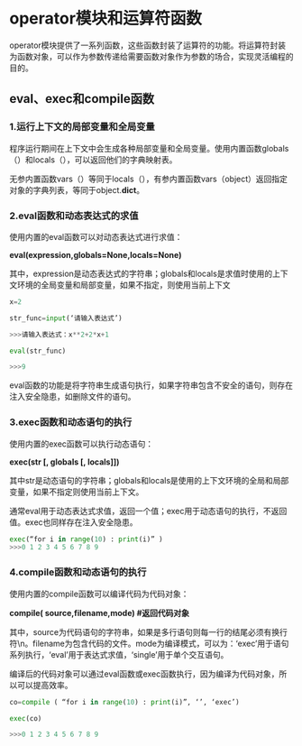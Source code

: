 # operator模块和运算符函数

operator模块提供了一系列函数，这些函数封装了运算符的功能。将运算符封装为函数对象，可以作为参数传递给需要函数对象作为参数的场合，实现灵活编程的目的。

## eval、exec和compile函数



### 1.运行上下文的局部变量和全局变量

程序运行期间在上下文中会生成各种局部变量和全局变量。使用内置函数globals（）和locals（），可以返回他们的字典映射表。

无参内置函数vars（）等同于locals（），有参内置函数vars（object）返回指定对象的字典列表，等同于object.__dict__。



### 2.eval函数和动态表达式的求值

使用内置的eval函数可以对动态表达式进行求值：

**eval(expression,globals=None,locals=None)**

其中，expression是动态表达式的字符串；globals和locals是求值时使用的上下文环境的全局变量和局部变量，如果不指定，则使用当前上下文

```python
x=2

str_func=input(‘请输入表达式’)

>>>请输入表达式：x**2+2*x+1

eval(str_func)	

>>>9
```

eval函数的功能是将字符串生成语句执行，如果字符串包含不安全的语句，则存在注入安全隐患，如删除文件的语句。



### 3.exec函数和动态语句的执行

使用内置的exec函数可以执行动态语句：

**exec(str  [, globals  [, locals]])**

其中str是动态语句的字符串；globals和locals是使用的上下文环境的全局和局部变量，如果不指定则使用当前上下文。

通常eval用于动态表达式求值，返回一个值；exec用于动态语句的执行，不返回值。exec也同样存在注入安全隐患。

```python
exec(“for i in range(10) : print(i)” )  	
>>>0 1 2 3 4 5 6 7 8 9
```



### 4.compile函数和动态语句的执行

使用内置的compile函数可以编译代码为代码对象：

**compile( source,filename,mode)	#返回代码对象**

其中，source为代码语句的字符串，如果是多行语句则每一行的结尾必须有换行符\n。filename为包含代码的文件。mode为编译模式，可以为：‘exec’用于语句系列执行，‘eval’用于表达式求值，‘single’用于单个交互语句。

编译后的代码对象可以通过eval函数或exec函数执行，因为编译为代码对象，所以可以提高效率。

```python
co=compile ( “for i in range(10) : print(i)”, ‘’, ‘exec’)

exec(co)		

>>>0 1 2 3 4 5 6 7 8 9
```

